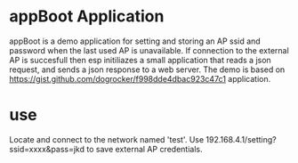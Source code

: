 # appBoot Application

appBoot is a demo application for setting and storing an AP ssid and password when the last used AP is unavailable. If connection to the external AP is succesfull then esp initiliazes a small application that reads a json request, and sends a json response to a web server. The demo is based on https://gist.github.com/dogrocker/f998dde4dbac923c47c1 application.

# use
Locate and connect to the network named 'test'.
Use 192.168.4.1/setting?ssid=xxxx&pass=jkd to save external AP credentials.


